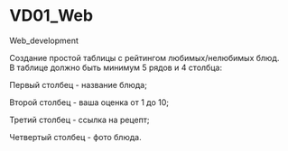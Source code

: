 # VD01_Web
 Web_development

Создание простой таблицы с рейтингом любимых/нелюбимых блюд.<br>
В таблице должно быть минимум 5 рядов и 4 столбца:

Первый столбец - название блюда;

Второй столбец - ваша оценка от 1 до 10;

Третий столбец - ссылка на рецепт;

Четвертый столбец - фото блюда.
